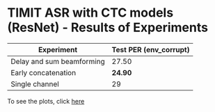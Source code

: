 # TIMIT ASR with CTC models (ResNet) - Results of Experiments

| Experiment                | Test PER (env_corrupt) |
| ------------------------- | ---------------------- |
| Delay and sum beamforming | 27.50                  |
| Early concatenation       | **24.90**              |
| Single channel            | 29                     |

To see the plots, click [here](https://share.streamlit.io/prabodhw96/log_streamlit/app.py)